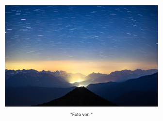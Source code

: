 #

<div align=center>
<img width="700" src="./Media/marek-piwnicki-epdbc0xRjiI-unsplash.jpg"/>

"Foto von "

</div>
